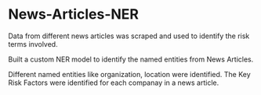 # News-Articles-NER

Data from different news articles was scraped and used to identify the risk terms involved.

Built a custom NER model to identify the named entities from News Articles.

Different named entities like organization, location were identified.
The Key Risk Factors were identified for each companay in a news article.

